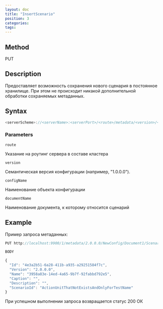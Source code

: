 ```yaml
---
layout: doc
title: "InsertScenario"
position: 3
categories: 
tags:
---
```


## Method 

PUT


## Description
Предоставляет возможность сохранения нового сценария в постоянное хранилище.
При этом не происходит никакой дополнительной обработки сохраняемых метаданных.

## Syntax
```js
<serverScheme>://<serverName>:<serverPort>/<route>/metadata/<version>/<configName>/<documentName>/Scenario/
```

### Parameters

`route` 

Указание на роутинг сервера в составе кластера

`version`

Семантическая версия конфигурации (например, "1.0.0.0").

`configName`

Наименование объекта конфигурации

`documentName`

Наименование документа, к которому относится сценарий

## Example

Пример запроса метаданных:

```js
PUT http://localhost:9900/1/metadata/2.0.0.0/NewConfig/Document1/Scenario

BODY 

{
  "Id": "4e3a2b51-6a28-411b-a935-a29251584f7c",
  "Version": "2.0.0.0",
  "Name": "3958a83e-14ed-4a65-9b7f-92fabbd792e5",
  "Caption": "",
  "Description": "",
  "ScenarioId": "ActionUnitThatNotExistsAndOnlyForTestName"
}
```

При успешном выполнении запроса возвращается статус 200 ОК
